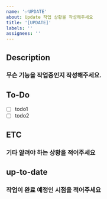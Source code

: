 ```yaml
---
name: '✅UPDATE'
about: Update 작업 상황을 작성해주세요
title: '[UPDATE]'
labels: ''
assignees: ''
---
```


## Description

### 무슨 기능을 작업중인지 작성해주세요.

## To-Do

-   [ ] todo1
-   [ ] todo2

## ETC

### 기타 알려야 하는 상황을 적어주세요

## up-to-date

### 작업이 완료 예정인 시점을 적어주세요
